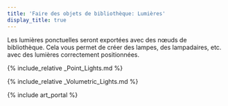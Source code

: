 ```yaml
---
title: 'Faire des objets de bibliothèque: Lumières'
display_title: true
---
```

Les lumières ponctuelles seront exportées avec des nœuds de bibliothèque. Cela vous permet de créer des lampes, des lampadaires, etc. avec des lumières correctement positionnées.

{% include_relative _Point_Lights.md %}

{% include_relative _Volumetric_Lights.md %}

{% include art_portal %}
